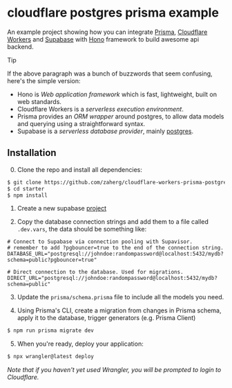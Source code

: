 # cloudflare postgres prisma example

An example project showing how you can integrate [Prisma](https://www.prisma.io), [Cloudflare Workers](https://developers.cloudflare.com/workers) and [Supabase](https://supabase.com/) with [Hono](https://github.com/honojs/hono) framework to build awesome api backend.

> [!TIP]
> If the above paragraph was a bunch of buzzwords that seem confusing, here's the simple version:
>
> -   Hono is _Web application framework_ which is fast, lightweight, built on web standards.
> -   Cloudflare Workers is a _serverless execution environment_.
> -   Prisma provides an _ORM wrapper_ around postgres, to allow data models and querying using a straightforward syntax.
> -   Supabase is a _serverless database provider_, mainly [postgres](https://www.postgresql.org/).

## Installation

0. Clone the repo and install all dependencies:

```sh
$ git clone https://github.com/zaherg/cloudflare-workers-prisma-postgres-example starter
$ cd starter
$ npm install
```

1. Create a new supabase [project](https://supabase.com/dashboard/projects)

2. Copy the database connection strings and add them to a file called `.dev.vars`, the data should be something like:

```dotenv
# Connect to Supabase via connection pooling with Supavisor.
# remember to add ?pgbouncer=true to the end of the connection string.
DATABASE_URL="postgresql://johndoe:randompassword@localhost:5432/mydb?schema=public?pgbouncer=true"

# Direct connection to the database. Used for migrations.
DIRECT_URL="postgresql://johndoe:randompassword@localhost:5432/mydb?schema=public"
```

3. Update the `prisma/schema.prisma` file to include all the models you need.

4. Using Prisma's CLI, create a migration from changes in Prisma schema, apply it to the database, trigger generators (e.g. Prisma Client)

```sh
$ npm run prisma migrate dev
```

5. When you're ready, deploy your application:

```sh
$ npx wrangler@latest deploy
```

_Note that if you haven't yet used Wrangler, you will be prompted to login to Cloudflare._
